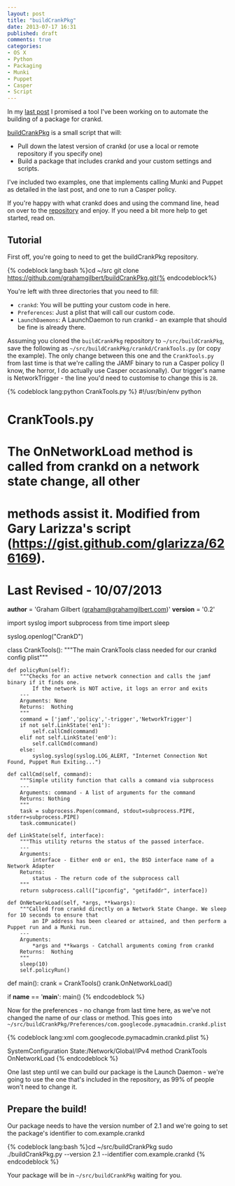 ```yaml
---
layout: post
title: "buildCrankPkg"
date: 2013-07-17 16:31
published: draft
comments: true
categories: 
- OS X
- Python
- Packaging
- Munki
- Puppet
- Casper
- Script
---
```


In my [last post](http://grahamgilbert.com/blog/2013/07/12/using-crankd-to-react-to-network-events/) I promised a tool I've been working on to automate the building of a package for crankd.

[buildCrankPkg](https://github.com/grahamgilbert/buildCrankPkg) is a small script that will:

* Pull down the latest version of crankd (or use a local or remote repository if you specify one)
* Build a package that includes crankd and your custom settings and scripts. 
 
I've included two examples, one that implements calling Munki and Puppet as detailed in the last post, and one to run a Casper policy.

If you're happy with what crankd does and using the command line, head on over to the [repository](https://github.com/grahamgilbert/buildCrankPkg) and enjoy. If you need a bit more help to get started, read on.<!-- more -->

## Tutorial

First off, you're going to need to get the buildCrankPkg repository.

{% codeblock lang:bash %}cd ~/src
git clone https://github.com/grahamgilbert/buildCrankPkg.git{% endcodeblock%}

You're left with three directories that you need to fill:

* ``crankd``: You will be putting your custom code in here.
* ``Preferences``: Just a plist that will call our custom code.
*  ``LaunchDaemons``: A LaunchDaemon to run crankd - an example that should be fine is already there.

Assuming you cloned the ``buildCrankPkg`` repository to ``~/src/buildCrankPkg``, save the following as ``~/src/buildCrankPkg/crankd/CrankTools.py`` (or copy the example). The only change between this one and the ``CrankTools.py`` from last time is that we're calling the JAMF binary to run a Casper policy (I know, the horror, I do actually use Casper occasionally). Our trigger's name is NetworkTrigger - the line you'd need to customise to change this is ``28``.

{% codeblock lang:python CrankTools.py %}
#!/usr/bin/env python
#
#    CrankTools.py
#        The OnNetworkLoad method is called from crankd on a network state change, all other
#            methods assist it. Modified from Gary Larizza's script (https://gist.github.com/glarizza/626169).
#
#    Last Revised - 10/07/2013

__author__ = 'Graham Gilbert (graham@grahamgilbert.com)'
__version__ = '0.2'

import syslog
import subprocess
from time import sleep

syslog.openlog("CrankD")

class CrankTools():
    """The main CrankTools class needed for our crankd config plist"""

    def policyRun(self):
        """Checks for an active network connection and calls the jamf binary if it finds one.
            If the network is NOT active, it logs an error and exits
        ---
        Arguments: None
        Returns:  Nothing
        """
        command = ['jamf','policy','-trigger','NetworkTrigger']
        if not self.LinkState('en1'):
            self.callCmd(command)
        elif not self.LinkState('en0'):
            self.callCmd(command)
        else:
            syslog.syslog(syslog.LOG_ALERT, "Internet Connection Not Found, Puppet Run Exiting...")

    def callCmd(self, command):
        """Simple utility function that calls a command via subprocess
        ---
        Arguments: command - A list of arguments for the command
        Returns: Nothing
        """
        task = subprocess.Popen(command, stdout=subprocess.PIPE, stderr=subprocess.PIPE)
        task.communicate()

    def LinkState(self, interface):
        """This utility returns the status of the passed interface.
        ---
        Arguments:
            interface - Either en0 or en1, the BSD interface name of a Network Adapter
        Returns:
            status - The return code of the subprocess call
        """
        return subprocess.call(["ipconfig", "getifaddr", interface])

    def OnNetworkLoad(self, *args, **kwargs):
        """Called from crankd directly on a Network State Change. We sleep for 10 seconds to ensure that
            an IP address has been cleared or attained, and then perform a Puppet run and a Munki run.
        ---
        Arguments:
            *args and **kwargs - Catchall arguments coming from crankd
        Returns:  Nothing
        """
        sleep(10)
        self.policyRun()

def main():
    crank = CrankTools()
    crank.OnNetworkLoad()

if __name__ == '__main__':
    main()
{% endcodeblock %}

Now for the preferences - no change from last time here, as we've not changed the name of our class or method. This goes into ``~/src/buildCrankPkg/Preferences/com.googlecode.pymacadmin.crankd.plist``

{% codeblock lang:xml com.googlecode.pymacadmin.crankd.plist %}
<?xml version="1.0" encoding="UTF-8"?>
<!DOCTYPE plist PUBLIC "-//Apple//DTD PLIST 1.0//EN" "http://www.apple.com/DTDs/PropertyList-1.0.dtd">
<plist version="1.0">
    <dict>
        <key>SystemConfiguration</key>
        <dict>
            <key>State:/Network/Global/IPv4</key>
            <dict>
                <key>method</key>
                    <array>
                        <string>CrankTools</string>
                        <string>OnNetworkLoad</string>
                    </array>
            </dict>
        </dict>
    </dict>
</plist>
{% endcodeblock %}

One last step until we can build our package is the Launch Daemon - we're going to use the one that's included in the repository, as 99% of people won't need to change it.

## Prepare the build!

Our package needs to have the version number of 2.1 and we're going to set the package's identifier to com.example.crankd

{% codeblock lang:bash %}cd ~/src/buildCrankPkg
sudo ./buildCrankPkg.py  --version 2.1 --identifier com.example.crankd
{% endcodeblock %}

Your package will be in ``~/src/buildCrankPkg`` waiting for you.

